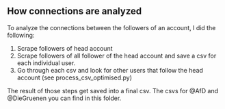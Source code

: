 ## How connections are analyzed
To analyze the connections between the followers of an account, I did the following:

1. Scrape followers of head account
2. Scrape followers of all follower of the head account and save a csv for each individual user.
3. Go through each csv and look for other users that follow the head account (see process_csv_optimised.py)

The result of those steps get saved into a final csv. The csvs for @AfD and @DieGruenen you can find in this folder.